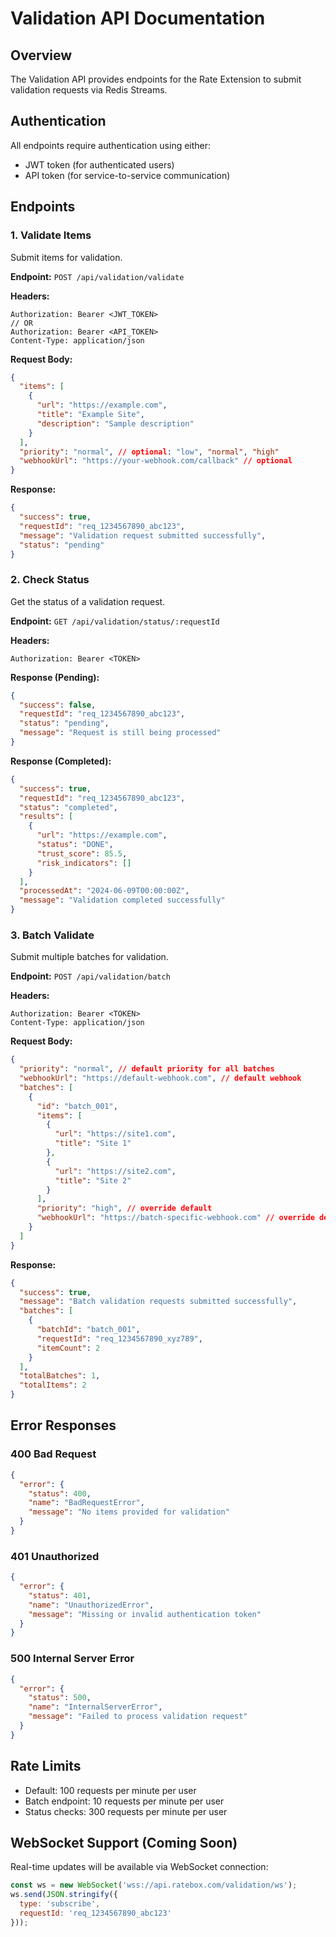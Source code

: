 # Validation API Documentation

## Overview

The Validation API provides endpoints for the Rate Extension to submit validation requests via Redis Streams.

## Authentication

All endpoints require authentication using either:
- JWT token (for authenticated users)
- API token (for service-to-service communication)

## Endpoints

### 1. Validate Items

Submit items for validation.

**Endpoint:** `POST /api/validation/validate`

**Headers:**
```
Authorization: Bearer <JWT_TOKEN>
// OR
Authorization: Bearer <API_TOKEN>
Content-Type: application/json
```

**Request Body:**
```json
{
  "items": [
    {
      "url": "https://example.com",
      "title": "Example Site",
      "description": "Sample description"
    }
  ],
  "priority": "normal", // optional: "low", "normal", "high"
  "webhookUrl": "https://your-webhook.com/callback" // optional
}
```

**Response:**
```json
{
  "success": true,
  "requestId": "req_1234567890_abc123",
  "message": "Validation request submitted successfully",
  "status": "pending"
}
```

### 2. Check Status

Get the status of a validation request.

**Endpoint:** `GET /api/validation/status/:requestId`

**Headers:**
```
Authorization: Bearer <TOKEN>
```

**Response (Pending):**
```json
{
  "success": false,
  "requestId": "req_1234567890_abc123",
  "status": "pending",
  "message": "Request is still being processed"
}
```

**Response (Completed):**
```json
{
  "success": true,
  "requestId": "req_1234567890_abc123",
  "status": "completed",
  "results": [
    {
      "url": "https://example.com",
      "status": "DONE",
      "trust_score": 85.5,
      "risk_indicators": []
    }
  ],
  "processedAt": "2024-06-09T00:00:00Z",
  "message": "Validation completed successfully"
}
```

### 3. Batch Validate

Submit multiple batches for validation.

**Endpoint:** `POST /api/validation/batch`

**Headers:**
```
Authorization: Bearer <TOKEN>
Content-Type: application/json
```

**Request Body:**
```json
{
  "priority": "normal", // default priority for all batches
  "webhookUrl": "https://default-webhook.com", // default webhook
  "batches": [
    {
      "id": "batch_001",
      "items": [
        {
          "url": "https://site1.com",
          "title": "Site 1"
        },
        {
          "url": "https://site2.com",
          "title": "Site 2"
        }
      ],
      "priority": "high", // override default
      "webhookUrl": "https://batch-specific-webhook.com" // override default
    }
  ]
}
```

**Response:**
```json
{
  "success": true,
  "message": "Batch validation requests submitted successfully",
  "batches": [
    {
      "batchId": "batch_001",
      "requestId": "req_1234567890_xyz789",
      "itemCount": 2
    }
  ],
  "totalBatches": 1,
  "totalItems": 2
}
```

## Error Responses

### 400 Bad Request
```json
{
  "error": {
    "status": 400,
    "name": "BadRequestError",
    "message": "No items provided for validation"
  }
}
```

### 401 Unauthorized
```json
{
  "error": {
    "status": 401,
    "name": "UnauthorizedError",
    "message": "Missing or invalid authentication token"
  }
}
```

### 500 Internal Server Error
```json
{
  "error": {
    "status": 500,
    "name": "InternalServerError",
    "message": "Failed to process validation request"
  }
}
```

## Rate Limits

- Default: 100 requests per minute per user
- Batch endpoint: 10 requests per minute per user
- Status checks: 300 requests per minute per user

## WebSocket Support (Coming Soon)

Real-time updates will be available via WebSocket connection:
```javascript
const ws = new WebSocket('wss://api.ratebox.com/validation/ws');
ws.send(JSON.stringify({
  type: 'subscribe',
  requestId: 'req_1234567890_abc123'
}));
```
